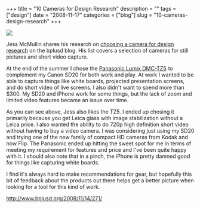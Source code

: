 +++
title = "10 Cameras for Design Research"
description = ""
tags = ["design"]
date = "2008-11-17"
categories = ["blog"]
slug = "10-cameras-design-research"
+++



  <div class="notebook-screenshot"><a href="http://www.bplusd.org/2008/11/14/271/"><img src="http://media.konigi.com/notebook/bplusd-cameras.jpg" class="notebook-image" /></a></div><p>Jess McMullin shares his research on <a href="http://www.bplusd.org/2008/11/14/271/">choosing a camera for design research</a> on the bplusd blog. His list covers a selection of cameras for still pictures and short video capture. </p>
<p>At the end of the summer I chose the <a href="http://www.amazon.com/gp/product/B0011Z8CCG?ie=UTF8&amp;tag=urlgreyhot-20&amp;linkCode=as2&amp;camp=1789&amp;creative=9325&amp;creativeASIN=B0011Z8CCG">Panasonic Lumix DMC-TZ5</a><img src="http://www.assoc-amazon.com/e/ir?t=urlgreyhot-20&amp;l=as2&amp;o=1&amp;a=B0011Z8CCG" width="1" height="1" border="0" alt="" style="border:none !important; margin:0px !important;" /> to complement my Canon SD20 for both work and play. At work I wanted to be able to capture things like white boards, projected presentation screens, and do short video of live screens. I also didn't want to spend more than $300. My SD20 and iPhone work for some things, but the lack of zoom and limited video features became an issue over time.</p>
<p>As you can see above, Jess also likes the TZ5. I ended up chosing it primarily because you get Leica glass with image stabilization without a Leica price. I also wanted the ability to do 720p high definition short video without having to buy a video camera. I was considering just using my SD20 and trying one of the new family of compact HD cameras from Kodak and now Flip. The Panasonic ended up hitting the sweet spot for me in terms of meeting my requirement for features and price and I've been quite happy with it. I should also note that in a pinch, the iPhone is pretty damned good for things like capturing white boards.</p>
<p>I find it's always hard to make recommendations for gear, but hopefully this bit of feedback about the products out there helps get a better picture when looking for a tool for this kind of work.</p>
    
  <a href="http://www.bplusd.org/2008/11/14/271/">http://www.bplusd.org/2008/11/14/271/</a>
